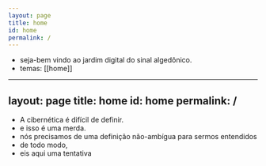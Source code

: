 ```yaml
---
layout: page
title: home
id: home
permalink: /
---
```


- seja-bem vindo ao jardim digital do sinal algedônico.
- temas: [[home]]
---
layout: page
title: home
id: home
permalink: /
---

- A cibernética é difícil de definir.
- e isso é uma merda.
- nós precisamos de uma definição não-ambígua para sermos entendidos
- de todo modo,
- eis aqui uma tentativa